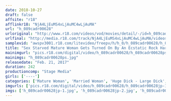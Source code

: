 ```yaml
---
date: 2018-10-27
draft: false
affsite: "r18"
afflinkr18: "NjA4LjEuMS4xLjAuMC4wLjAuMA"
url: "h_089cadr00628"
urloriginal: "http://www.r18.com/videos/vod/movies/detail/-/id=h_089cadr00628"
urlfinal: "http://media.r18.com/track/NjA4LjEuMS4xLjAuMC4wLjAuMA/videos/vod/movies/detail/-/id=h_089cadr00628"
samplevid: "awspv3001.r18.com/litevideo/freepv/h/h_0/h_089cadr00628/h_089cadr00628_dmb_w.mp4"
title: "Sex Starved Mature Woman Gets Turned On By An Ecstatic Rock Hard Cock!! I'm In Trouble If Someone Finds Out - But I Can't Stop Myself... 3, 4 Hours"
mainimgurl: "pics.r18.com/digital/video/h_089cadr00628/h_089cadr00628ps.jpg"
mainimgs: "h_089cadr00628ps.jpg"
releasedate: "Feb. 21, 2017"
duration: 242
productioncomp: "Stage Media"
girls: ['----']
categories: ['Mature Woman', 'Married Woman', 'Huge Dick - Large Dick', 'Over 4 Hours']
imgurls: ['pics.r18.com/digital/video/h_089cadr00628/h_089cadr00628jp-1.jpg', 'pics.r18.com/digital/video/h_089cadr00628/h_089cadr00628jp-2.jpg', 'pics.r18.com/digital/video/h_089cadr00628/h_089cadr00628jp-3.jpg', 'pics.r18.com/digital/video/h_089cadr00628/h_089cadr00628jp-4.jpg', 'pics.r18.com/digital/video/h_089cadr00628/h_089cadr00628jp-5.jpg', 'pics.r18.com/digital/video/h_089cadr00628/h_089cadr00628jp-6.jpg', 'pics.r18.com/digital/video/h_089cadr00628/h_089cadr00628jp-7.jpg', 'pics.r18.com/digital/video/h_089cadr00628/h_089cadr00628jp-8.jpg', 'pics.r18.com/digital/video/h_089cadr00628/h_089cadr00628jp-9.jpg', 'pics.r18.com/digital/video/h_089cadr00628/h_089cadr00628jp-10.jpg', 'pics.r18.com/digital/video/h_089cadr00628/h_089cadr00628jp-11.jpg', 'pics.r18.com/digital/video/h_089cadr00628/h_089cadr00628jp-12.jpg', 'pics.r18.com/digital/video/h_089cadr00628/h_089cadr00628jp-13.jpg', 'pics.r18.com/digital/video/h_089cadr00628/h_089cadr00628jp-14.jpg', 'pics.r18.com/digital/video/h_089cadr00628/h_089cadr00628jp-15.jpg', 'pics.r18.com/digital/video/h_089cadr00628/h_089cadr00628jp-16.jpg', 'pics.r18.com/digital/video/h_089cadr00628/h_089cadr00628jp-17.jpg', 'pics.r18.com/digital/video/h_089cadr00628/h_089cadr00628jp-18.jpg', 'pics.r18.com/digital/video/h_089cadr00628/h_089cadr00628jp-19.jpg', 'pics.r18.com/digital/video/h_089cadr00628/h_089cadr00628jp-20.jpg']
imgs: ['h_089cadr00628jp-1.jpg', 'h_089cadr00628jp-2.jpg', 'h_089cadr00628jp-3.jpg', 'h_089cadr00628jp-4.jpg', 'h_089cadr00628jp-5.jpg', 'h_089cadr00628jp-6.jpg', 'h_089cadr00628jp-7.jpg', 'h_089cadr00628jp-8.jpg', 'h_089cadr00628jp-9.jpg', 'h_089cadr00628jp-10.jpg', 'h_089cadr00628jp-11.jpg', 'h_089cadr00628jp-12.jpg', 'h_089cadr00628jp-13.jpg', 'h_089cadr00628jp-14.jpg', 'h_089cadr00628jp-15.jpg', 'h_089cadr00628jp-16.jpg', 'h_089cadr00628jp-17.jpg', 'h_089cadr00628jp-18.jpg', 'h_089cadr00628jp-19.jpg', 'h_089cadr00628jp-20.jpg']
---
```

